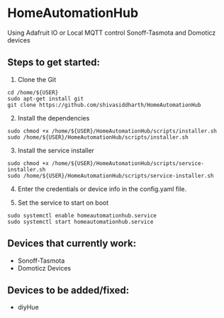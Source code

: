 # HomeAutomationHub
Using Adafruit IO or Local MQTT control Sonoff-Tasmota and Domoticz devices     

## Steps to get started:    
1. Clone the Git    

```
cd /home/${USER}    
sudo apt-get install git     
git clone https://github.com/shivasiddharth/HomeAutomationHub    
```

2. Install the dependencies     

```    
sudo chmod +x /home/${USER}/HomeAutomationHub/scripts/installer.sh    
sudo /home/${USER}/HomeAutomationHub/scripts/installer.sh    
```    

3. Install the service installer      

```    
sudo chmod +x /home/${USER}/HomeAutomationHub/scripts/service-installer.sh   
sudo /home/${USER}/HomeAutomationHub/scripts/service-installer.sh      
```     

4. Enter the credentials or device info in the config.yaml file.      

5. Set the service to start on boot        
```     
sudo systemctl enable homeautomationhub.service     
sudo systemctl start homeautomationhub.service      
```       

## Devices that currently work:   
 - Sonoff-Tasmota   
 - Domoticz Devices    

## Devices to be added/fixed:   
 - diyHue   
